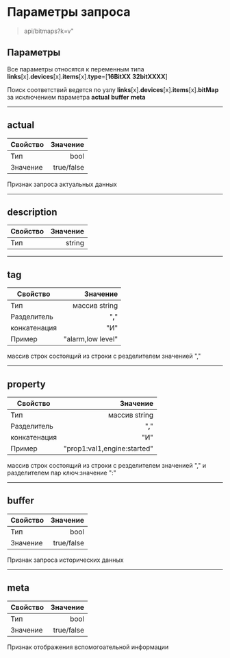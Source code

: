 # Параметры запроса

> api/bitmaps?k=v"

## Параметры

Все параметры относятся к переменным типа  **links**[x].**devices**[x].**items**[x].**type**=[**16BitXX** **32bitXXXX**]

Поиск соответствий ведется по узлу **links**[x].**devices**[x].**items**[x].**bitMap** за исключением параметра **actual** **buffer** **meta**

----

## **actual**

|Свойство|Значение|
|----|---:|
|Тип|bool|
|Значение|true/false|

Признак запроса актуальных данных

----

## **description**

|Свойство|Значение|
|----|---:|
|Тип|string|

----

## **tag**

|Свойство|Значение|
|----|---:|
|Тип|массив string|
|Разделитель|"**,**"|
|конкатенация|"И"|
|Пример|"alarm,low level"|

массив строк состоящий из строки с резделителем значенией ","

----

## **property**

|Свойство|Значение|
|----|---:|
|Тип|массив string|
|Разделитель|"**,**"|
|конкатенация|"И"|
|Пример|"prop1:val1,engine:started"|

массив строк состоящий из строки с резделителем значенией "," и разделителем пар ключ:значение ":"

----

## **buffer**

|Свойство|Значение|
|----|---:|
|Тип|bool|
|Значение|true/false|

Признак запроса исторических данных

----

## **meta**

|Свойство|Значение|
|----|---:|
|Тип|bool|
|Значение|true/false|

Признак отображения вспомогоательной информации
